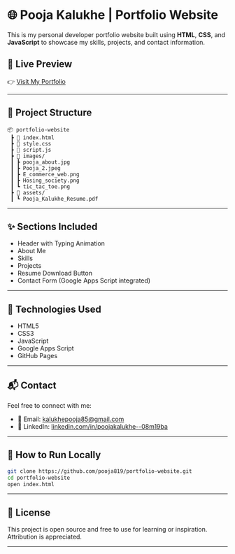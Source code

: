 # 🌐 Pooja Kalukhe | Portfolio Website

This is my personal developer portfolio website built using **HTML**, **CSS**, and **JavaScript** to showcase my skills, projects, and contact information.

## 📍 Live Preview

👉 [Visit My Portfolio](https://pooja819.github.io/portfolio-website/)

---

## 📁 Project Structure

```
📦 portfolio-website
 ┣ 📄 index.html
 ┣ 📄 style.css
 ┣ 📄 script.js
 ┣ 📁 images/
 ┃ ┣ pooja_about.jpg
 ┃ ┣ Pooja_2.jpeg
 ┃ ┣ E_commerce_web.png
 ┃ ┣ Hosing_society.png
 ┃ ┗ tic_tac_toe.png
 ┣ 📁 assets/
 ┃ ┗ Pooja_Kalukhe_Resume.pdf
```

---

## ✨ Sections Included

- Header with Typing Animation  
- About Me  
- Skills  
- Projects  
- Resume Download Button  
- Contact Form (Google Apps Script integrated)

---

## 📌 Technologies Used

- HTML5  
- CSS3  
- JavaScript  
- Google Apps Script  
- GitHub Pages

---

## 📬 Contact

Feel free to connect with me:

- 📧 Email: kalukhepooja85@gmail.com  
- 💼 LinkedIn: [linkedin.com/in/poojakalukhe--08m19ba](https://www.linkedin.com/in/poojakalukhe--08m19ba/)

---

## 🚀 How to Run Locally

```bash
git clone https://github.com/pooja819/portfolio-website.git
cd portfolio-website
open index.html
```

---

## 📝 License

This project is open source and free to use for learning or inspiration. Attribution is appreciated.

---
